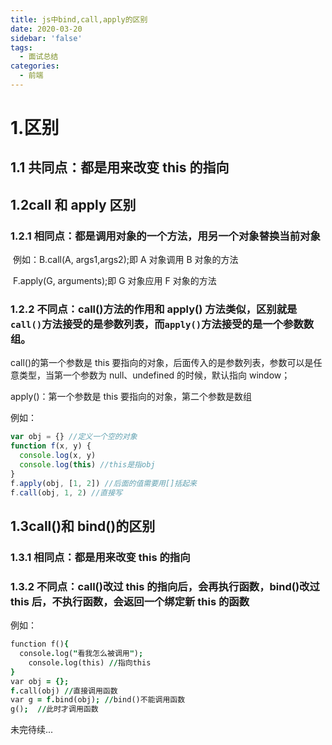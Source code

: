 ```yaml
---
title: js中bind,call,apply的区别
date: 2020-03-20
sidebar: 'false'
tags:
  - 面试总结
categories:
  - 前端
---
```


# 1.区别

## 1.1 共同点：都是用来改变 this 的指向

## 1.2call 和 apply 区别

### 1.2.1 相同点：都是调用对象的一个方法，用另一个对象替换当前对象

​ 例如：B.call(A, args1,args2);即 A 对象调用 B 对象的方法

​ F.apply(G, arguments);即 G 对象应用 F 对象的方法

### 1.2.2 不同点：call()方法的作用和 apply() 方法类似，区别就是`call()`方法接受的是**参数列表**，而`apply()`方法接受的是**一个参数数组**。

call()的第一个参数是 this 要指向的对象，后面传入的是参数列表，参数可以是任意类型，当第一个参数为 null、undefined 的时候，默认指向 window；

apply()：第一个参数是 this 要指向的对象，第二个参数是数组

例如：

```javascript
var obj = {} //定义一个空的对象
function f(x, y) {
  console.log(x, y)
  console.log(this) //this是指obj
}
f.apply(obj, [1, 2]) //后面的值需要用[]括起来
f.call(obj, 1, 2) //直接写
```

## 1.3call()和 bind()的区别

### 1.3.1 相同点：都是用来改变 this 的指向

### 1.3.2 不同点：call()改过 this 的指向后，会再执行函数，bind()改过 this 后，不执行函数，会返回一个绑定新 this 的函数

例如：

```j
function f(){
  console.log("看我怎么被调用");
	console.log(this) //指向this
}
var obj = {};
f.call(obj) //直接调用函数
var g = f.bind(obj); //bind()不能调用函数
g();  //此时才调用函数
```

未完待续...
